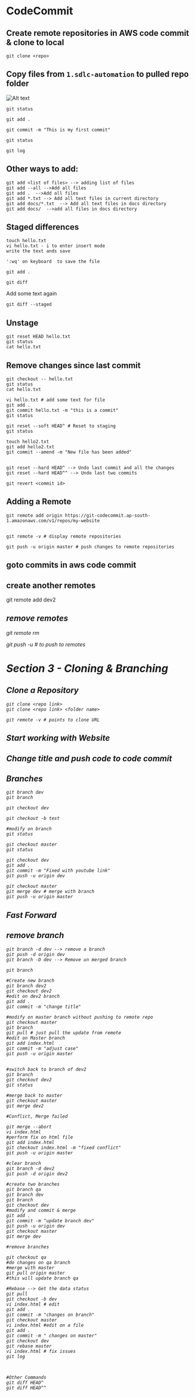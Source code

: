 # CodeCommit

## Create remote repositories in AWS code commit & clone to local

```
git clone <repo>
```

## Copy files from `1.sdlc-automation` to pulled repo folder

![Alt text](git-add.png)
```
git status

git add .

git commit -m "This is my first commit"

git status

git log
```

## Other ways to add:
```
git add <list of files> --> adding list of files
git add --all -->Add all files
git add .  -->Add all files
git add *.txt --> Add all text files in current directory
git add docs/*.txt  --> Add all text files in docs directory
git add docs/  -->add all files in docs directory
```

## Staged differences
```
touch hello.txt
vi hello.txt - i to enter insert mode
write the text ands save

':wq' on keyboard  to save the file

git add .

git diff
```
Add some text again
```
git diff --staged
```

## Unstage

```
git reset HEAD hello.txt
git status
cat hello.txt
```
## Remove changes since last commit
```
git checkout -- hello.txt
git status
cat hello.txt

vi hello.txt # add some text for file
git add .
git commit hello.txt -m "this is a commit"
git status

git reset --soft HEAD^ # Reset to staging
git status

touch hello2.txt
git add hello2.txt
git commit --amend -m "New file has been added"


git reset --hard HEAD^ --> Undo last commit and all the changes
git reset --hard HEAD^^ --> Undo last two commits

git revert <commit id>
```
## Adding a Remote
```
git remote add origin https://git-codecommit.ap-south-1.amazonaws.com/v1/repos/my-website


git remote -v # display remote repositories

git push -u origin master # push changes to remote repositories

```
##  goto commits in aws code commit

## create another remotes
git remote add dev2 <address>

##  remove remotes
git remote rm <name>

git push -u <name> <branch> # to push to remotes


# Section 3 - Cloning & Branching

## Clone a Repository
```
git clone <repo link>
git clone <repo link> <folder name>

git remote -v # points to clone URL
```

## Start working with Website
## Change title and push code to code commit


##  Branches 
```
git branch dev
git branch

git checkout dev

git checkout -b test

#modify on branch
git status

git checkout master
git status

git checkout dev
git add .
git commit -m "Fixed with youtube link"
git push -u origin dev

git checkout master
git merge dev # merge with branch
git push -u origin master

```
## Fast Forward


## remove branch
```
git branch -d dev --> remove a branch
git push -d origin dev
git branch -D dev --> Remove un merged branch

git branch

#Create new branch
git branch dev2
git checkout dev2
#edit on dev2 branch
git add .
git commit -m "change title"

#modify on master branch without pushing to remote repo
git checkout master
git branch
git pull # just pull the update from remote
#edit on Master branch
git add index.html
git commit -m "adjust case"
git push -u origin master


#switch back to branch of dev2
git branch
git checkout dev2
git status

#merge back to master
git checkout master
git merge dev2

#Conflict, Merge failed

git merge --abort
vi index.html
#perform fix on html file
git add index.html
git checkout index.html -m "fixed conflict"
git push -u origin master

#clear branch
git branch -d dev2
git push -d origin dev2

#create two branches
git branch qa
git branch dev
git branch
git checkout dev
#modify and commit & merge
git add .
git commit -m "update branch dev"
git push -u origin dev
git checkout master
git merge dev

#remove branches

git checkout qa
#do changes on qa branch
#merge with master
git pull origin master
#this will update branch qa

#Rebase --> Get the data status
git pull
git checkout -b dev
vi index.html # edit
git add .
git commit -m "changes on branch"
git checkout master
vi index.html #edit on a file
git add .
git commit -m " changes on master"
git checkout dev
git rebase master
vi index.html # fix issues
git log



#Other Commands
git diff HEAD^
git diff HEAD^^

```